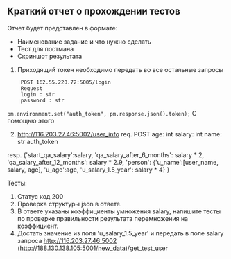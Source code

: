 ## Краткий отчет о прохождении тестов

Отчет будет представлен в формате:
+ Наименование задание и что нужно сделать
+ Тест для постмана
+ Скриншот результата 

1) Приходящий токен необходимо передать во все остальные запросы

        POST 162.55.220.72:5005/login
        Request
        login : str 
        password : str
    
`pm.environment.set("auth_token", pm.response.json().token);`
С помощью этого 



2) http://116.203.27.46:5002/user_info
req.
POST
age: int
salary: int
name: str
auth_token


resp.
{'start_qa_salary':salary,
 'qa_salary_after_6_months': salary * 2,
 'qa_salary_after_12_months': salary * 2.9,
 'person': {'u_name':[user_name, salary, age],
                                'u_age':age,
                                'u_salary_1.5_year': salary * 4}
                                }

Тесты:
1) Статус код 200
2) Проверка структуры json в ответе.
3) В ответе указаны коэффициенты умножения salary, напишите тесты по проверке правильности результата перемножения на коэффициент.
4) Достать значение из поля 'u_salary_1.5_year' и передать в поле salary запроса http://116.203.27.46:5002 (http://188.130.138.105:5001/new_data)/get_test_user
